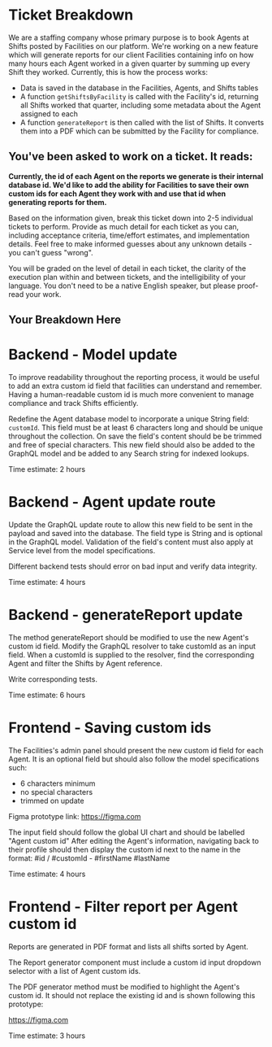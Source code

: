 # Ticket Breakdown
We are a staffing company whose primary purpose is to book Agents at Shifts posted by Facilities on our platform. We're working on a new feature which will generate reports for our client Facilities containing info on how many hours each Agent worked in a given quarter by summing up every Shift they worked. Currently, this is how the process works:

- Data is saved in the database in the Facilities, Agents, and Shifts tables
- A function `getShiftsByFacility` is called with the Facility's id, returning all Shifts worked that quarter, including some metadata about the Agent assigned to each
- A function `generateReport` is then called with the list of Shifts. It converts them into a PDF which can be submitted by the Facility for compliance.

## You've been asked to work on a ticket. It reads:

**Currently, the id of each Agent on the reports we generate is their internal database id. We'd like to add the ability for Facilities to save their own custom ids for each Agent they work with and use that id when generating reports for them.**


Based on the information given, break this ticket down into 2-5 individual tickets to perform. Provide as much detail for each ticket as you can, including acceptance criteria, time/effort estimates, and implementation details. Feel free to make informed guesses about any unknown details - you can't guess "wrong".


You will be graded on the level of detail in each ticket, the clarity of the execution plan within and between tickets, and the intelligibility of your language. You don't need to be a native English speaker, but please proof-read your work.

## Your Breakdown Here


# Backend - Model update
To improve readability throughout the reporting process, it would be useful to add an extra custom id field that facilities can understand and remember. Having a human-readable custom id is much more convenient to manage compliance and track Shifts efficiently.

Redefine the Agent database model to incorporate a unique String field: `customId`.
This field must be at least 6 characters long and should be unique throughout the collection.
On save the field's content should be be trimmed and free of special characters.
This new field should also be added to the GraphQL model and be added to any Search string for indexed lookups.

Time estimate: 2 hours

# Backend - Agent update route
Update the GraphQL update route to allow this new field to be sent in the payload and saved into the database.
The field type is String and is optional in the GraphQL model.
Validation of the field's content must also apply at Service level from the model specifications.

Different backend tests should error on bad input and verify data integrity.

Time estimate: 4 hours

# Backend - generateReport update

The method generateReport should be modified to use the new Agent's custom id field.
Modify the GraphQL resolver to take customId as an input field.
When a customId is supplied to the resolver, find the corresponding Agent and filter the Shifts by Agent reference.

Write corresponding tests.

Time estimate: 6 hours

# Frontend - Saving custom ids
The Facilities's admin panel should present the new custom id field for each Agent.
It is an optional field but should also follow the model specifications such:

- 6 characters minimum
- no special characters
- trimmed on update

Figma prototype link: https://figma.com

The input field should follow the global UI chart and should be labelled "Agent custom id"
After editing the Agent's information, navigating back to their profile should then display the custom id next to the name in the format: #id / #customId - #firstName #lastName

Time estimate: 4 hours

# Frontend - Filter report per Agent custom id
Reports are generated in PDF format and lists all shifts sorted by Agent.

The Report generator component must include a custom id input dropdown selector with a list of Agent custom ids.

The PDF generator method must be modified to highlight the Agent's custom id.
It should not replace the existing id and is shown following this prototype:

https://figma.com

Time estimate: 3 hours


